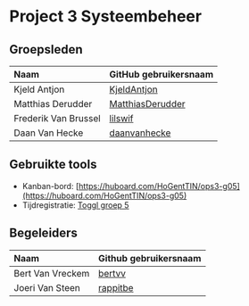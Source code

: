 # Project 3 Systeembeheer

## Groepsleden

| Naam     | GitHub gebruikersnaam                   |
| :---     | :---                                    |
| Kjeld Antjon | [KjeldAntjon](https://github.com/KjeldAntjon) |
| Matthias Derudder | [MatthiasDerudder](https://github.com/MatthiasDerudder) |
| Frederik Van Brussel | [lilswif](https://github.com/lilswif) |
| Daan Van Hecke | [daanvanhecke](https://github.com/daanvanhecke) |

## Gebruikte tools

* Kanban-bord: [https://huboard.com/HoGentTIN/ops3-g05](https://huboard.com/HoGentTIN/ops3-g05)
* Tijdregistratie: [Toggl groep 5](https://www.toggl.com/app/projects/829040/list/page/1)

## Begeleiders
| Naam 		|Github gebruikersnaam	|
|:---|:---|
| Bert Van Vreckem	| [bertvv](https://github.com/bertvv)|
| Joeri Van Steen	| [rappitbe](https://github.com/rappitbe)|
